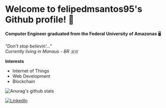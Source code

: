 # Welcome to felipedmsantos95's Github profile! 📁



<p >
  
  <b>Computer Engineer graduated from the Federal University of Amazonas</b>  🖥️ 
  </br>
  </br>
  <i>"Don't stop believin'..."</i>
  </br>
  <i>Currently living in Manaus - BR 🇧🇷</i>
</p>


**Interests**

- Internet of Things
- Web Development
- Blockchain

![Anurag's github stats](https://github-readme-stats.vercel.app/api?username=felipedmsantos95&hide=["contribs","prs","issues"])


<a href="https://www.linkedin.com/in/felipe-santos-14a781143/" target="_blank"><img src="https://img.shields.io/badge/LinkedIn-%230077B5.svg?&style=flat-square&logo=linkedin&logoColor=white" alt="LinkedIn"></a>
